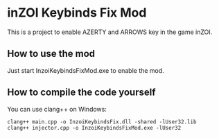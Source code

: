 # inZOI Keybinds Fix Mod

This is a project to enable AZERTY and ARROWS key in the game inZOI.

## How to use the mod

Just start InzoiKeybindsFixMod.exe to enable the mod.

## How to compile the code yourself

You can use clang++ on Windows:

```
clang++ main.cpp -o InzoiKeybindsFix.dll -shared -lUser32.lib
clang++ injector.cpp -o InzoiKeybindsFixMod.exe -lUser32
```

